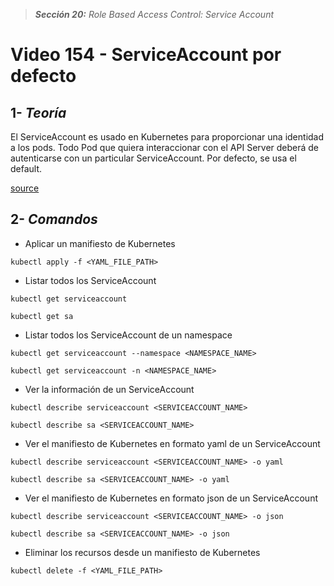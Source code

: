 > _**Sección 20:** Role Based Access Control: Service Account_

# Video 154 - ServiceAccount por defecto

## 1- _Teoría_

El ServiceAccount es usado en Kubernetes para proporcionar una identidad a los pods. Todo Pod que quiera interaccionar con el API Server deberá de autenticarse con un particular ServiceAccount. Por defecto, se usa el default.

[source](https://kubernetes.io/docs/tasks/configure-pod-container/configure-service-account/)

## 2- _Comandos_

- Aplicar un manifiesto de Kubernetes

```shell
kubectl apply -f <YAML_FILE_PATH>
```

- Listar todos los ServiceAccount

```shell
kubectl get serviceaccount
```

```shell
kubectl get sa
```

- Listar todos los ServiceAccount de un namespace

```shell
kubectl get serviceaccount --namespace <NAMESPACE_NAME>
```

```shell
kubectl get serviceaccount -n <NAMESPACE_NAME>
```

- Ver la información de un ServiceAccount

```shell
kubectl describe serviceaccount <SERVICEACCOUNT_NAME>
```

```shell
kubectl describe sa <SERVICEACCOUNT_NAME>
```

- Ver el manifiesto de Kubernetes en formato yaml de un ServiceAccount

```shell
kubectl describe serviceaccount <SERVICEACCOUNT_NAME> -o yaml
```

```shell
kubectl describe sa <SERVICEACCOUNT_NAME> -o yaml
```

- Ver el manifiesto de Kubernetes en formato json de un ServiceAccount

```shell
kubectl describe serviceaccount <SERVICEACCOUNT_NAME> -o json
```

```shell
kubectl describe sa <SERVICEACCOUNT_NAME> -o json
```

- Eliminar los recursos desde un manifiesto de Kubernetes

```shell
kubectl delete -f <YAML_FILE_PATH>
```
